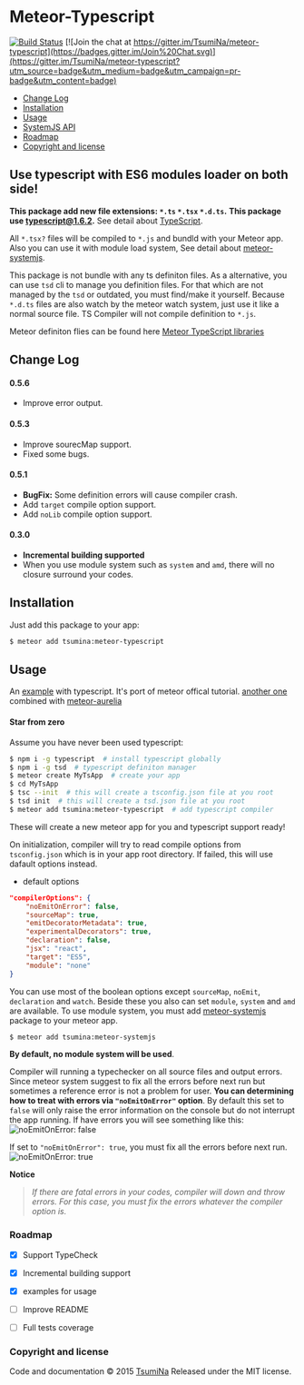 # Meteor-Typescript

[![Build Status](https://travis-ci.org/TsumiNa/meteor-typescript.svg)](https://travis-ci.org/TsumiNa/meteor-typescript)  [![Join the chat at https://gitter.im/TsumiNa/meteor-typescript](https://badges.gitter.im/Join%20Chat.svg)](https://gitter.im/TsumiNa/meteor-typescript?utm_source=badge&utm_medium=badge&utm_campaign=pr-badge&utm_content=badge)

- [Change Log](#change-log)
- [Installation](#installation)
- [Usage](#usage)
- [SystemJS API](#systemjs-api)
- [Roadmap](#roadmap)
- [Copyright and license](#copyright-and-license)

## Use typescript with ES6 modules loader on both side!

**This package add new file extensions: `*.ts` `*.tsx` `*.d.ts`.**
**This package use [typescript@1.6.2](https://github.com/Microsoft/TypeScript/releases/tag/v1.6.2).** See detail about [TypeScript](https://github.com/Microsoft/TypeScript).

All `*.tsx?` files will be compiled to `*.js` and bundld with your Meteor app. Also you can use it with module load system, See detail about [meteor-systemjs](https://github.com/TsumiNa/meteor-systemjs).

This package is not bundle with any ts definiton files. As a alternative, you can use `tsd` cli to manage you definition files. For that which are not managed by the `tsd` or outdated, you must find/make it yourself. Because `*.d.ts` files are also watch by the meteor watch system, just use it like a normal source file. TS Compiler will not compile definition to `*.js`.

Meteor definiton flies can be found here [Meteor TypeScript libraries](https://github.com/meteor-typescript/meteor-typescript-libs)


## Change Log

#### 0.5.6
- Improve error output.

#### 0.5.3
- Improve sourecMap support.
- Fixed some bugs.

#### 0.5.1
- **BugFix:** Some definition errors will cause compiler crash.
- Add `target` compile option support.
- Add `noLib` compile option support.

#### 0.3.0
- **Incremental building supported**
- When you use module system such as `system` and `amd`, there will no closure surround your codes.


## Installation

Just add this package to your app:
```bash
$ meteor add tsumina:meteor-typescript
```

## Usage

An [example](https://github.com/TsumiNa/meteor-typescript/tree/master/example) with typescript. It's port of meteor offical tutorial.
[another one](https://github.com/TsumiNa/aurelia-skeleton-jade/tree/typescript-jade) combined with [meteor-aurelia](https://github.com/TsumiNa/meteor-aurelia)

#### Star from zero

Assume you have never been used typescript:
```bash
$ npm i -g typescript  # install typescript globally
$ npm i -g tsd  # typescript definiton manager
$ meteor create MyTsApp  # create your app
$ cd MyTsApp
$ tsc --init  # this will create a tsconfig.json file at you root
$ tsd init  # this will create a tsd.json file at you root
$ meteor add tsumina:meteor-typescript  # add typescript compiler
```
These will create a new meteor app for you and typescript support ready!

On initialization, compiler will try to read compile options from `tsconfig.json` which is in your app root directory. If failed, this will use dafault options instead.
- default options
```json
"compilerOptions": {
    "noEmitOnError": false,
    "sourceMap": true,
    "emitDecoratorMetadata": true,
    "experimentalDecorators": true,
    "declaration": false,
    "jsx": "react",
    "target": "ES5",
    "module": "none"
}
```
You can use most of the boolean options except `sourceMap`, `noEmit`, `declaration` and `watch`. Beside these you also can set `module`, `system` and `amd` are available. To use module system, you must add [meteor-systemjs](https://github.com/TsumiNa/meteor-systemjs) package to your meteor app.
```bash
$ meteor add tsumina:meteor-systemjs
```

**By default, no module system will be used**.

Compiler will running a typechecker on all source files and output errors. Since meteor system suggest to fix all the errors before next run but sometimes a reference error is not a problem for user. **You can determining how to treat with errors via `"noEmitOnError"` option**. By default this set to `false` will only raise the error information on the console but do not interrupt the app running. If have errors you will see something like this:
![noEmitOnError: false](https://lh5.googleusercontent.com/-UbRcZixqcwg/VhdUWxs7TzI/AAAAAAAAc4U/U5FuR59xGNk/w807-h361-no/2015-10-09%2B12.48.01.png)

If set to `"noEmitOnError": true`, you must fix all the errors before next run.
![noEmitOnError: true](https://lh6.googleusercontent.com/-4HFtr8yZyUc/VhdUWVCaOkI/AAAAAAAAc4Q/QxS8MAq_UyU/w807-h360-no/2015-10-09%2B12.50.58.png)

**Notice**
> *If there are fatal errors in your codes, compiler will down and throw errors. For this case, you must fix the errors whatever the compiler option is.*


### Roadmap

- [x] Support TypeCheck 
- [x] Incremental building support
- [x] examples for usage
- [ ] Improve README
- [ ] Full tests coverage


### Copyright and license

Code and documentation &copy; 2015 [TsumiNa](https://github.com/TsumiNa)
Released under the MIT license. 
